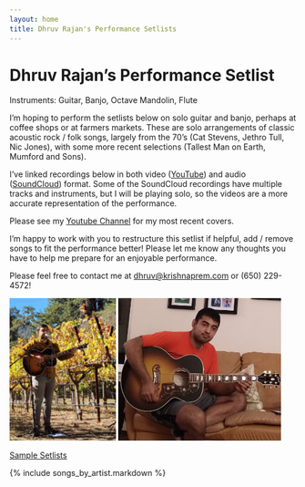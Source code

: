 ```yaml
---
layout: home
title: Dhruv Rajan's Performance Setlists
---
```


# Dhruv Rajan’s Performance Setlist

Instruments: Guitar, Banjo, Octave Mandolin, Flute

I’m hoping to perform the setlists below on solo guitar and banjo, perhaps at coffee shops or at farmers markets. These are solo arrangements of classic acoustic rock / folk songs, largely from the 70’s (Cat Stevens, Jethro Tull, Nic Jones), with some more recent selections (Tallest Man on Earth, Mumford and Sons).

I’ve linked recordings below in both video ([YouTube](https://www.youtube.com/channel/UCa_LjjQKzbIQUqj-WOH1m7Q)) and audio ([SoundCloud](https://soundcloud.com/dhruv-rajan)) format. Some of the SoundCloud recordings have multiple tracks and instruments, but I will be playing solo, so the videos are a more accurate representation of the performance.

Please see my [Youtube Channel](https://www.youtube.com/channel/UCa_LjjQKzbIQUqj-WOH1m7Q) for my most recent covers.

I’m happy to work with you to restructure this setlist if helpful, add / remove songs to fit the performance better! Please let me know any thoughts you have to help me prepare for an enjoyable performance. 

Please feel free to contact me at [dhruv@krishnaprem.com](dhruv@krishnaprem.com) or (650) 229-4572!

<div class="image-container">
  <img src="images/winery.jpg" alt="Image 1" height="250px" float="left">
  <span></span>
  <img src="images/home.jpg" alt="Image 2" height="250px" float="right">
</div>

[Sample Setlists](/pages/setlists.html)

{% include songs_by_artist.markdown %}
